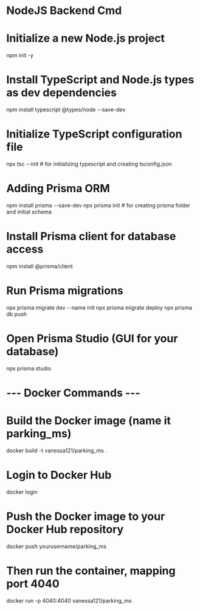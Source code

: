 # NodeJS Backend Cmd

# Initialize a new Node.js project
npm init -y 

# Install TypeScript and Node.js types as dev dependencies
npm install typescript @types/node --save-dev

# Initialize TypeScript configuration file
npx tsc --init # for initializing typescript and creating tsconfig.json

# Adding Prisma ORM
npm install prisma --save-dev
npx prisma init # for creating prisma folder and initial schema

# Install Prisma client for database access
npm install @prisma/client

# Run Prisma migrations
npx prisma migrate dev --name init
npx prisma migrate deploy
npx prisma db push

# Open Prisma Studio (GUI for your database)
npx prisma studio

# --- Docker Commands ---

# Build the Docker image (name it parking_ms)
docker build -t vanessa121/parking_ms .

# Login to Docker Hub
docker login

# Push the Docker image to your Docker Hub repository
docker push yourusername/parking_ms

# Then run the container, mapping port 4040
docker run -p 4040:4040 vanessa121/parking_ms

